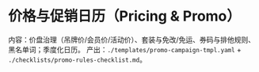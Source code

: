 # 价格与促销日历（Pricing & Promo）

内容：价盘治理（吊牌价/会员价/活动价）、套装与免改/免运、券码与排他规则、黑名单词；季度化日历。
产出：`./templates/promo-campaign-tmpl.yaml` + `./checklists/promo-rules-checklist.md`。
